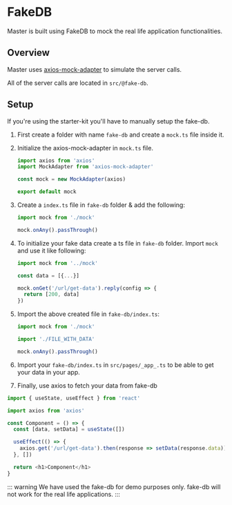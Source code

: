 # FakeDB

Master is built using FakeDB to mock the real life application functionalities.

## Overview

Master uses [axios-mock-adapter](https://github.com/ctimmerm/axios-mock-adapter) to simulate the server calls.

All of the server calls are located in `src/@fake-db`.

## Setup

If you're using the starter-kit you'll have to manually setup the fake-db.

1. First create a folder with name `fake-db` and create a `mock.ts` file inside it.
2. Initialize the axios-mock-adapter in `mock.ts` file.

   ```js
   import axios from 'axios'
   import MockAdapter from 'axios-mock-adapter'

   const mock = new MockAdapter(axios)

   export default mock
   ```

3. Create a `index.ts` file in `fake-db` folder & add the following:

   ```js
   import mock from './mock'

   mock.onAny().passThrough()
   ```

4. To initialize your fake data create a ts file in `fake-db` folder. Import `mock` and use it like following:

   ```js
   import mock from '../mock'

   const data = [{...}]

   mock.onGet('/url/get-data').reply(config => {
     return [200, data]
   })
   ```

5. Import the above created file in `fake-db/index.ts`:

   ```js
   import mock from './mock'

   import './FILE_WITH_DATA'

   mock.onAny().passThrough()
   ```

6. Import your `fake-db/index.ts` in `src/pages/_app_.ts` to be able to get your data in your app.

7. Finally, use axios to fetch your data from fake-db

```js
import { useState, useEffect } from 'react'

import axios from 'axios'

const Component = () => {
  const [data, setData] = useState([])

  useEffect(() => {
    axios.get('/url/get-data').then(response => setData(response.data))
  }, [])

  return <h1>Component</h1>
}
```

::: warning
We have used the fake-db for demo purposes only. fake-db will not work for the real life applications.
:::
